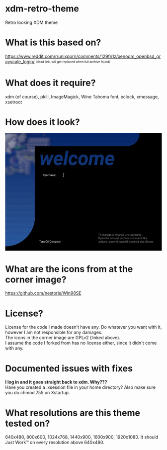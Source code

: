 # xdm-retro-theme
Retro looking XDM theme

# What is this based on?
https://www.reddit.com/r/unixporn/comments/129fn1z/xenodm_openbsd_grayscale_login/ <sub><sup>(dead link, will get replaced when full archive found)</sup></sub>

# What does it require?
xdm (of course), pkill, ImageMagick, Wine Tahoma font, xclock, xmessage, xsetroot

# How does it look?
![image](xdm-login-new_035.png "Screenshot of the xdm theme")

# What are the icons from at the corner image?
https://github.com/nestoris/Win98SE

# License?
License for the code I made doesn't have any. Do whatever you want with it, however I am not responsible for any damages.  
The icons in the corner image are GPLv2 (linked above).  
I assume the code I forked from has no license either, since it didn't come with any.

# Documented issues with fixes
**I log in and it goes straight back to xdm. Why???**  
Have you created a .xsession file in your home directory? Also make sure you do chmod 755 on Xstartup.

# What resolutions are this theme tested on?
640x480, 800x600, 1024x768, 1440x900, 1600x900, 1920x1080. It should Just Work™ on every resolution above 640x480.
